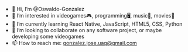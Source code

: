 - 👋 Hi, I’m @Oswaldo-Gonzalez
- 👀 I’m interested in videogames🎮, programming🖥️, music🎵, movies🍿
- 🌱 I’m currently learning React Native, JavaScript, HTML5, CSS, Python
- 💞️ I’m looking to collaborate on any software project, or maybe developing some videogames
- 📫 How to reach me: gonzalez.jose.uaq@gmail.com

<!---
Oswaldo-Gonzalez/Oswaldo-Gonzalez is a ✨ special ✨ repository because its `README.md` (this file) appears on your GitHub profile.
You can click the Preview link to take a look at your changes.
--->
